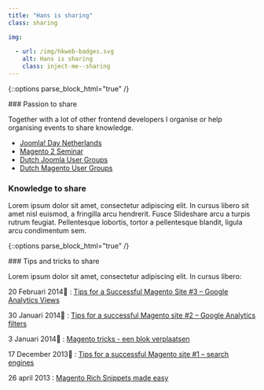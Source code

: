```yaml
---
title: "Hans is sharing"
class: sharing

img:
 
  - url: /img/hkweb-badges.svg
    alt: Hans is sharing
    class: inject-me--sharing
---
```


{::options parse_block_html="true" /}
<div>
### Passion to share

Together with a lot of other frontend developers I organise or help organising events to share knowledge. 

* [Joomla! Day Netherlands](http://joomladagen.nl/)
* [Magento 2 Seminar](https://magento2seminar.yireo.com/)
* [Dutch Joomla User Groups](http://www.meetup.com/Joomla-Nederland/)
* [Dutch Magento User Groups](http://www.meetup.com/Magento-User-Group-Brabant/)

### Knowledge to share

Lorem ipsum dolor sit amet, consectetur adipiscing elit. In cursus libero sit amet nisl euismod, a fringilla arcu hendrerit. Fusce Slideshare arcu a turpis rutrum feugiat. 
Pellentesque lobortis, tortor a pellentesque blandit, ligula arcu condimentum sem.

</div>

{::options parse_block_html="true" /}
<div>
### Tips and tricks to share

Lorem ipsum dolor sit amet, consectetur adipiscing elit. In cursus libero:

20 Februari 2014
: [Tips for a Successful Magento Site #3 – Google Analytics Views](https://www.byte.nl/blog/tips-successful-magento-site-3-google-analytics-views)

30 Januari 2014
: [Tips for a successful Magento site #2 – Google Analytics filters](https://www.byte.nl/blog/tips-successful-magento-site-2-google-analytics-filters)

3 Januari 2014
: [Magento tricks -  een blok verplaatsen](https://www.byte.nl/blog/magento-blok-verplaatsen)

17 December 2013
: [Tips for a successful Magento site #1 – search engines](https://www.byte.nl/blog/tips-successful-magento-site-1-search-engines)

26 april 2013
: [Magento Rich Snippets made easy](https://www.byte.nl/blog/magento-rich-snippets-made-easy)
</div>
